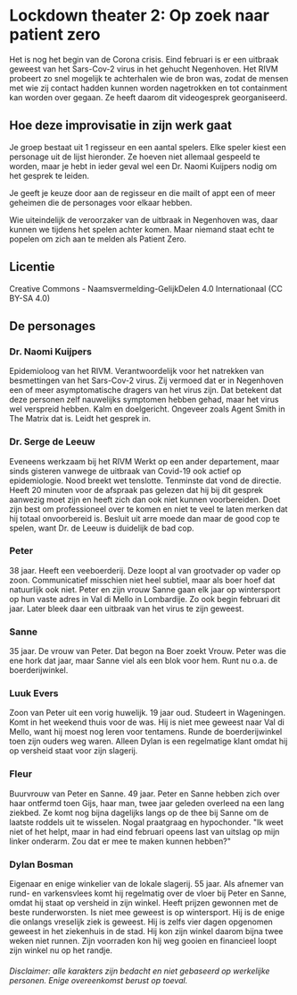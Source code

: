 # Lockdown theater 2: Op zoek naar patient zero
Het is nog het begin van de Corona crisis. Eind februari is er een uitbraak geweest van het Sars-Cov-2 virus in het gehucht Negenhoven. Het RIVM probeert zo snel mogelijk te achterhalen wie de bron was, zodat de mensen met wie zij contact hadden kunnen worden nagetrokken en tot containment kan worden over gegaan. Ze heeft daarom dit videogesprek georganiseerd.

## Hoe deze improvisatie in zijn werk gaat
Je groep bestaat uit 1 regisseur en een aantal spelers. Elke speler kiest een personage uit de lijst hieronder. Ze hoeven niet allemaal gespeeld te worden, maar je hebt in ieder geval wel een Dr. Naomi Kuijpers nodig om het gesprek te leiden. 

Je geeft je keuze door aan de regisseur en die mailt of appt een of meer geheimen die de personages voor elkaar hebben. 

Wie uiteindelijk de veroorzaker van de uitbraak in Negenhoven was, daar kunnen we tijdens het spelen achter komen. Maar niemand staat echt te popelen om zich aan te melden als Patient Zero.

## Licentie
Creative Commons - Naamsvermelding-GelijkDelen 4.0 Internationaal (CC BY-SA 4.0)

## De personages

### Dr. Naomi Kuijpers
Epidemioloog van het RIVM. Verantwoordelijk voor het natrekken van besmettingen van het Sars-Cov-2 virus. Zij vermoed dat er in Negenhoven een of meer asymptomatische dragers van het virus zijn. Dat betekent dat deze personen zelf nauwelijks symptomen hebben gehad, maar het virus wel verspreid hebben.
Kalm en doelgericht. Ongeveer zoals Agent Smith in The Matrix dat is.
Leidt het gesprek in.

### Dr. Serge de Leeuw
Eveneens werkzaam bij het RIVM
Werkt op een ander departement, maar sinds gisteren vanwege de uitbraak van Covid-19 ook actief op epidemiologie. Nood breekt wet tenslotte. Tenminste dat vond de directie.
Heeft 20 minuten voor de afspraak pas gelezen dat hij bij dit gesprek aanwezig moet zijn en heeft zich dan ook niet kunnen voorbereiden.
Doet zijn best om professioneel over te komen en niet te veel te laten merken dat hij totaal onvoorbereid is.
Besluit uit arre moede dan maar de good cop te spelen, want Dr. de Leeuw is duidelijk de bad cop.

### Peter
38 jaar. Heeft een veeboerderij. Deze loopt al van grootvader op vader op zoon.
Communicatief misschien niet heel subtiel, maar als boer hoef dat natuurlijk ook niet.
Peter en zijn vrouw Sanne gaan elk jaar op wintersport op hun vaste adres in Val di Mello in Lombardije. Zo ook begin februari dit jaar. Later bleek daar een uitbraak van het virus te zijn geweest.

### Sanne
35 jaar. De vrouw van Peter. Dat begon na Boer zoekt Vrouw. Peter was die ene hork dat jaar, maar Sanne viel als een blok voor hem. Runt nu o.a. de boerderijwinkel.

### Luuk Evers
Zoon van Peter uit een vorig huwelijk. 19 jaar oud.
Studeert in Wageningen. Komt in het weekend thuis voor de was. Hij is niet mee geweest naar Val di Mello, want hij moest nog leren voor tentamens. Runde de boerderijwinkel toen zijn ouders weg waren. Alleen Dylan is een regelmatige klant omdat hij op versheid staat voor zijn slagerij.

### Fleur
Buurvrouw van Peter en Sanne. 49 jaar.
Peter en Sanne hebben zich over haar ontfermd toen Gijs, haar man, twee jaar geleden overleed na een lang ziekbed.
Ze komt nog bijna dagelijks langs op de thee bij Sanne om de laatste roddels uit te wisselen.
Nogal praatgraag en hypochonder. 
"Ik weet niet of het helpt, maar in had eind februari opeens last van uitslag op mijn linker onderarm. Zou dat er mee te maken kunnen hebben?"

### Dylan Bosman
Eigenaar en enige winkelier van de lokale slagerij. 55 jaar. Als afnemer van rund- en varkensvlees komt hij regelmatig over de vloer bij Peter en Sanne, omdat hij staat op versheid in zijn winkel. Heeft prijzen gewonnen met de beste runderworsten.
Is niet mee geweest is op wintersport. 
Hij is de enige die onlangs vreselijk ziek is geweest. Hij is zelfs vier dagen opgenomen geweest in het ziekenhuis in de stad. Hij kon zijn winkel daarom bijna twee weken niet runnen. Zijn voorraden kon hij weg gooien en financieel loopt zijn winkel nu op het randje.


######  Disclaimer: alle karakters zijn bedacht en niet gebaseerd op werkelijke personen. Enige overeenkomst berust op toeval.
